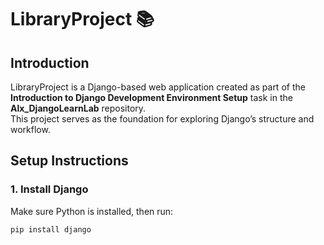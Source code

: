 # LibraryProject 📚

## Introduction
LibraryProject is a Django-based web application created as part of the **Introduction to Django Development Environment Setup** task in the **Alx_DjangoLearnLab** repository.  
This project serves as the foundation for exploring Django’s structure and workflow.

## Setup Instructions
### 1. Install Django
Make sure Python is installed, then run:
```bash
pip install django
